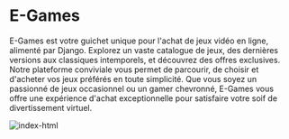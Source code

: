 # E-Games
E-Games est votre guichet unique pour l'achat de jeux vidéo en ligne, 
alimenté par Django. Explorez un vaste catalogue de jeux, des dernières versions aux classiques 
intemporels, et découvrez des offres exclusives. Notre plateforme conviviale vous permet de parcourir, 
de choisir et d'acheter vos jeux préférés en toute simplicité. Que vous soyez un passionné de jeux occasionnel 
ou un gamer chevronné, E-Games vous offre une expérience d'achat exceptionnelle pour satisfaire votre soif de
divertissement virtuel.

![index-html](https://github.com/taha-labrahimi/E-Games/assets/144866467/969d6d63-3d0d-43e1-85f6-abe079dd22fe)

